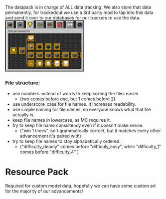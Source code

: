 The datapack is in charge of ALL data tracking. We also store that data permanently, for trackedout we use a 3rd party mod to tap into this data and send it over to our databases for our trackers to use the data.
<img width="50%" src="current_preview.png"> 

### File structure:
- use numbers instead of words to keep sorting the files easier
  - (two comes before one, but 1 comes before 2)
- use underscore_case for file names. It increases readability.
- use simple naming for file names, so everyone knows what that file actually is.
- keep file names in lowercase, as MC requires it.
- try to keep file name consistency even if it doesn't make sense.
  - ("win 1 times" isn't grammatically correct, but it matches every other advancement it's paired with)
- try to keep file names to stay alphabetically ordered.
  - ("difficulty_deadly" comes before "difficuly_easy", while "difficulty_1" comes before "difficulty_4" )

# Resource Pack
Required for custom model data, hopefully we can have some custom art for the majority of our advancements!


